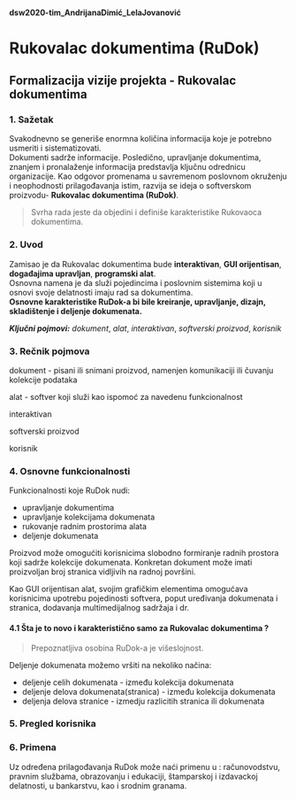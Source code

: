 #### dsw2020-tim_AndrijanaDimić_LelaJovanović

# **Rukovalac dokumentima (RuDok)**

## Formalizacija vizije projekta - Rukovalac dokumentima 
### 1. Sažetak
Svakodnevno se generiše enormna količina informacija koje je potrebno usmeriti i sistematizovati.   
Dokumenti sadrže informacije. 
Posledično, upravljanje dokumentima, znanjem i pronalaženje informacija predstavlja ključnu odrednicu organizacije.
Kao odgovor promenama u savremenom poslovnom okruženju i neophodnosti prilagođavanja istim, razvija se ideja o softverskom proizvodu- **Rukovalac dokumentima (RuDok)**. 
> Svrha rada jeste da objedini i definiše karakteristike Rukovaoca dokumentima.

### 2. Uvod
Zamisao je da Rukovalac dokumentima bude **interaktivan**, **GUI orijentisan**, **događajima upravljan**, **programski alat**.   
Osnovna namena je da služi pojedincima i poslovnim sistemima koji u osnovi svoje delatnosti imaju rad sa dokumentima.     
**Osnovne karakteristike RuDok-a bi bile kreiranje, upravljanje, dizajn, skladištenje i deljenje dokumenata.**

***Ključni pojmovi:***  _dokument_, _alat_, _interaktivan_, _softverski proizvod_, _korisnik_

### 3. Rečnik pojmova

dokument - pisani ili snimani proizvod, namenjen komunikaciji ili čuvanju kolekcije podataka

alat - softver koji služi kao ispomoć za navedenu funkcionalnost

interaktivan 

softverski proizvod 

korisnik 

### 4. Osnovne funkcionalnosti

Funkcionalnosti koje RuDok nudi:
* upravljanje dokumentima
* upravljanje kolekcijama dokumenata
* rukovanje radnim prostorima alata
* deljenje dokumenata

Proizvod može omogućiti korisnicima slobodno formiranje radnih prostora koji sadrže kolekcije dokumenata. Konkretan dokument može imati proizvoljan broj stranica vidljivih na radnoj površini.  

Kao GUI orijentisan alat, svojim grafičkim elementima omogućava korisnicima upotrebu pojedinosti softvera, poput uređivanja dokumenata i stranica, dodavanja multimedijalnog sadržaja i dr.

#### 4.1 Šta je to novo i karakteristično samo za Rukovalac dokumentima ?
> Prepoznatljiva osobina RuDok-a je višeslojnost.

Deljenje dokumenata možemo vršiti na nekoliko načina:
* deljenje celih dokumenata - između kolekcija dokumenata
* deljenje delova dokumenata(stranica) - između kolekcija dokumenata
* deljenja delova stranice - izmedju razlicitih stranica ili dokumenata

### 5. Pregled korisnika

### 6. Primena
Uz određena prilagođavanja RuDok može naći primenu u : računovodstvu, pravnim službama, obrazovanju i edukaciji, štamparskoj i izdavackoj delatnosti, u bankarstvu, kao i srodnim granama.
